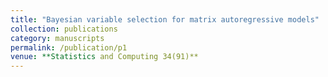 ```yaml
---
title: "Bayesian variable selection for matrix autoregressive models"
collection: publications
category: manuscripts
permalink: /publication/p1
venue: **Statistics and Computing 34(91)**
---
```

